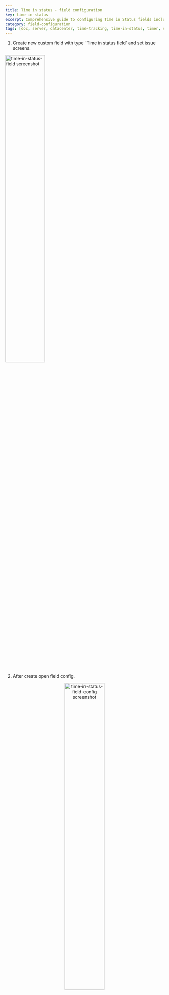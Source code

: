 ```yaml
---
title: Time in status - field configuration
key: time-in-status
excerpt: Comprehensive guide to configuring Time in Status fields including status tracking, calendars, display formats, visibility controls, and performance settings.
category: field-configuration
tags: [doc, server, datacenter, time-tracking, time-in-status, timer, stopwatch, business-calendar, jql-functions, reporting, sla-tracking, performance-optimization, rest-api, java-api, worklog, field-panels, export, eazybi-integration]
---
```


1. Create new custom field with type 'Time in status field' and set issue screens.<br>
   <p style="text-align: center;"><a href="/uploads/time-in-status/time-in-status-field-settings/time-in-status-field.webp" target="_blank">
<img src="/uploads/time-in-status/time-in-status-field-settings/time-in-status-field.webp" alt="time-in-status-field screenshot" style="width:50%" loading="lazy"></a></p>

2. After create open field config.<br>
<p style="text-align: center;"><a href="/uploads/time-in-status/time-in-status-field-settings/time-in-status-field-config.webp" target="_blank">
<img src="/uploads/time-in-status/time-in-status-field-settings/time-in-status-field-config.webp" alt="time-in-status-field-config screenshot" style="width:50%" loading="lazy"></a></p>
3. Select field context and click 'Edit Time in status field'<br>
   <p style="text-align: center;"><a href="/uploads/time-in-status/time-in-status-field-settings/time-in-status-field-config2.webp" target="_blank">
<img src="/uploads/time-in-status/time-in-status-field-settings/time-in-status-field-config2.webp" alt="time-in-status-field-config2 screenshot" style="width:50%" loading="lazy"></a></p>

[//]: # (All settings:<br>)
[//]: # (<p style="text-align: center;"><a href="/uploads/time-in-status/about-fields/time-in-status-config.webp" target="_blank">
<img src="/uploads/time-in-status/about-fields/time-in-status-config.webp" alt="time-in-status-config screenshot" style="width:100%;" loading="lazy"></a></p>)

## General Settings

### Status Tracking
This setting determines how time is calculated for an issue's statuses. You have the following options:

- Time spent in specified statuses: Shows the duration the issue has remained in selected statuses. It provides information on the accumulated time in those specific statuses.
- Time spent in current status: Displays the duration the issue has stayed in its current status. The field automatically updates whenever the status changes.
- Time spent in statuses from corresponding categories: Tracks the time the issue has spent in statuses belonging to selected categories. It allows monitoring the accumulated time in categorized statuses.

### Calculate Time in Statuses
This field shows the duration of time the issue has spent in the selected status or statuses.

### Calculate Status Categories
If left empty, it calculates the time spent in the current status. Alternatively, you can select status categories to calculate the time spent in statuses belonging to those categories.

### Calculate Time After Last Move
This field determines how time is calculated for common statuses when an issue is moved between projects. You have two options:

- Yes: Calculates the total time spent in common statuses across all projects.
- No: Calculates only the time spent in common statuses after the last project change.

### Time Calculation for Repeated Status Transitions
For situations where an issue transitions to the same status multiple times, this field allows you to specify how the time should be counted. You have the following options:

- Calculate time for all transitions to selected statuses: Considers the cumulative time for every transition to the selected statuses, including repeated entries.
- Calculate the time of the first stay in the statuses only: Only accounts for the time spent during the initial occurrence of the issue in the selected statuses. Subsequent entries are excluded.
- Calculate time for last transitions to selected statuses only: Calculates the time only for the most recent transition to the selected statuses, ignoring previous entries.

### Average Duration per Transition
This field calculates the average time by dividing the total time spent in the specified statuses by the number of transitions made to those statuses.

## Calendar

### Work Calendar
Determines how time is calculated according to working hours. You have the following options:

- All Calendars: Time is calculated based on working hours defined in [all calendars](/docs/time-in-status/work-calendar/).
- 24x7: Considers all hours as working hours without any days off.

### Calendar Field
Allows you to choose the calendar field to use. The selected field's calendar will be prioritized. If the issue calendar field is empty, the configuration calendar will be used.

### Calculation Start Date Time
Sets the reference point for all calculations. Any time prior to this date is considered non-working. You can configure this date in the calendar settings.

## Field View

### Field Display Format
Choose how to display the calculated time in the field. You have the following options:

- Total time in statuses: Displays the total time spent in the selected statuses.
- Table status-time: Shows a list of selected statuses and the time spent in each of them.
- Custom template: Allows using a user-configured display template.

### Time Value Format
Select the format in which the value will be displayed. This format determines how the time value appears. Note that the ID value will not be displayed, and the format may vary during exporting or when used in third-party applications. Refer to the provided "Time formats" link for more information.

### Icon Display in Field
Allows displaying an icon in the field based on certain conditions.

## Panel View

<p style="text-align: center;"><a href="/uploads/time-in-status/time-in-status-field-settings/time-in-status-field-panel-demo.webp" target="_blank">
<img src="/uploads/time-in-status/time-in-status-field-settings/time-in-status-field-panel-demo.webp" alt="time-in-status-field-panel-demo screenshot" style="width:200px" loading="lazy"></a></p>

### Display in Panel
Determines whether to display the calculated time in a panel instead of adding a separate field to the issue view screen. Here's some information about it:

- When enabled, the calculated time will be shown in the panel, eliminating the need for an additional field.
- Panel settings can be configured in the Field Panels config page.
- Selecting "Yes" will show the calculated value in the panel.
- The panel can display data from various fields and will be customized and displayed in the task if there is at least one value to show.

### Display in Agile Board Panel
Configures the display of calculated values in a separate panel when viewing an issue on Agile boards. This setting is specific to each board and allows customization of how the calculated value is shown.

### Panel Display Format
Choose the display format for the calculated time in the panel. You have the following options:

- Total time in statuses: Shows the total time spent in the selected statuses.
- Table status-time: Displays a list of the selected statuses and the corresponding time spent in each of them.
- Custom template: Allows using a custom template for displaying the calculated time in the panel.

### Panel Time Value Format
Select the format in which the value will be displayed in the panel. This format determines how the time value appears. Note that the ID value will not be displayed, and the format may vary when exporting the field value or when used in third-party applications. Refer to the provided "Time formats" link for more information.

### Icon Display in Panel
Allows displaying an icon in the panel based on certain conditions.

## Common View

### Display Empty Value
Determines whether to display an empty value. An empty value is defined as null, 0, or any value smaller than the minimum allowed for the chosen display format. You have the following options:

- Yes: Displays an empty value if there is no data or if the calculated time is zero.
- No: Does not display an empty value.

### Status Sort Criteria
Specifies the criteria for sorting statuses when they are displayed in tabular format or custom templates.

### Share Parent Value with Subtasks
Enables sharing the calculated time value between the task and its subtasks.

## Visibility Conditions
These settings allow controlling the visibility of the "Time in Status" field. By default, it is visible to all users with access to the issue. Additional options are available to further limit the display of values. Jira Administrators always have visibility of the value.

### Value Display JQL Filter
Defines additional criteria to determine which tasks should display values. Tasks that do not meet this JQL condition will not show the values but will still be counted.

### Visible to Users in Roles
Users assigned to the specified roles will be able to see the values when viewing the task.

### Visible to Users in Groups
Users belonging to the specified groups will be able to see the values when viewing the task.

### Visible to Specific Users
Selected users will be able to see the values when viewing the task.

### Visible to Anonymous Users
Determines whether anonymous users with access to the task can view the values. You have the following options:

- Yes: All users (logged in and anonymous) with access to the task can view and sort the values in real-time, regardless of the above restrictions.
- No: Anonymous users with access to the task cannot sort the values in real-time.

## Performance
Sorting in JQL is based on real-time data, which may impact execution time and server resources. It is recommended to use the field for display purposes only. Calculations for sorting will be performed only for specified users. Access to the field is also required for exporting in certain plugins.

### Enable Cache
Enabling the cache feature temporarily stores the calculated time results for faster subsequent data requests. The displayed time will be accurate to the minute.

### Role-Based Access
Users assigned to the specified roles will have the ability to sort issues in JQL based on real-time calculated values.

### Group-Based Access
Users belonging to the specified groups will have the ability to sort issues in JQL based on real-time calculated values.

### User-Based Access
Selected users will have the ability to sort issues in JQL based on real-time calculated values.

### Anonymous User Access
Determines whether anonymous users with access to the issue can sort issues in real-time. You have the following options:

- Yes: All users (logged in and anonymous) with access to the issue can sort issues in JQL based on real-time calculated data, regardless of the above restrictions.
- No: Anonymous users with access to the issue cannot sort issues in real-time.

## Export

### Export Format
Specifies the format used for exporting the field. The format choice may affect the value representation and the value.toString() function in scripts. Time formats are available for export, but note that any values in parentheses (ID) will not be displayed. Refer to the provided "Time formats" link for more information.

### Export Empty Value
Determines how empty values are handled during export. An empty value is considered null, 0, or any value smaller than the minimum allowed for the chosen display format. You have the following options:

- Yes: An empty value will be included in the export if there is no data or if the calculated time is zero.
- No: Empty values will not be exported.

### Value for Gadget Statistics
Specifies the value used for gathering statistics in gadgets based on this field. If you need statistics for two values simultaneously, you can use an additional custom field called "JBCF:Time in Status Helper - Statistic".

### Time Ranges
Defines the boundaries for time ranges used for grouping values. Ranges are structured as follows: [< 1min], [1min - 10min], [10min - 1h], [1h <]. These ranges help group values for statistics.

### Extra Actions
Provides additional actions such as links to export field configuration, documentation for REST, and deleting the configuration.

## Reindex ## 
If you have changed the following fields, then for the search to work correctly, you need to run the reindex.

- Status Tracking
- Calculate Time in Statuses
- Calculate Status Categories
- Work Calendar
- Calendar Field
- Calculation Start Date Time